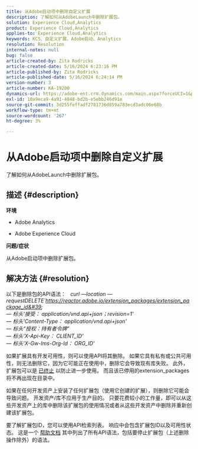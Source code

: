 ```yaml
---
title: 从Adobe启动项中删除自定义扩展
description: 了解如何从AdobeLaunch中删除扩展包。
solution: Experience Cloud,Analytics
product: Experience Cloud,Analytics
applies-to: Experience Cloud,Analytics
keywords: KCS、自定义扩展、Adobe启动、Analytics
resolution: Resolution
internal-notes: null
bug: false
article-created-by: Zita Rodricks
article-created-date: 5/16/2024 6:23:16 PM
article-published-by: Zita Rodricks
article-published-date: 5/16/2024 6:24:14 PM
version-number: 3
article-number: KA-19200
dynamics-url: https://adobe-ent.crm.dynamics.com/main.aspx?forceUCI=1&pagetype=entityrecord&etn=knowledgearticle&id=bd6aab56-b113-ef11-9f89-6045bd0298d4
exl-id: 10a9eca9-4a91-4848-bd2b-e5ebb246d91e
source-git-commit: 3d255feffadf2781736d859a783ecd3adc06e68b
workflow-type: tm+mt
source-wordcount: '267'
ht-degree: 3%

---
```


# 从Adobe启动项中删除自定义扩展


了解如何从AdobeLaunch中删除扩展包。

## 描述 {#description}


<b>环境</b>

- Adobe Analytics

- Adobe Experience Cloud

<b>问题/症状</b>

从Adobe启动项中删除扩展包。


## 解决方法 {#resolution}


以下是删除包的API语法：
 
*curl —location —requestDELETE`https://reactor.adobe.io/extension_packages/extension_package_id&#39; \
 — 标头&#39;接受： application/vnd.api+json；revision=1&#39; \
 — 标头&#39;Content-Type： application/vnd.api+json&#39; \
 — 标头“授权：持有者令牌” \
 — 标头&#39;X-Api-Key： CLIENT_ID&#39; \
 — 标头&#39;X-Gw-Ims-Org-Id： ORG_ID&#39;*

如果扩展具有开发可用性，则可以使用API将其删除。 如果它具有私有或公共可用性，则无法删除它，因为它可能正在使用中，删除它会导致现有库失败。 此外，扩展包可以是 [已终止](https://experienceleague.adobe.com/docs/experience-platform/tags/api/endpoints/extension-packages.html?lang=en#discontinue) 以防止进一步使用。 而且该已停用的extension_packages将不再出现在目录中。

如果在任何开发资产上安装了任何扩展包（使用它创建的扩展），则删除它可能会导致问题。 开发资产/库不应用于生产目的。 只要花费较小的工作量，即可以从这些开发资产上的库中删除该扩展包的使用情况或者从这些开发资产中删除并重新创建该扩展包。

要了解扩展包ID，您可以使用API检索列表。 响应中会包含扩展包ID以及可用性状态。 这是一个 [帮助文档](https://experienceleague.adobe.com/docs/experience-platform/tags/api/endpoints/extension-packages.html?lang=en#list) 其中列出了所有API语法，包括要停止扩展包（上述删除操作除外）的语法。
